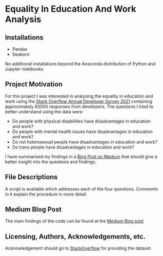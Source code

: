 # Equality In Education And Work Analysis

## Installations
 - Pandas
 - Seaborn
 
No additional installations beyond the Anaconda distribution of Python and Jupyter notebooks.

## Project Motivation
For this project I was interested in analysing the equality in education and work using the [Stack Overflow Annual Developer Survey 2021](https://insights.stackoverflow.com/survey) containing approximately 83500 responses from developers. The questions I tried to better understand using the data were:
 - Do people with physical disabilities have disadvantages in education and work?
 - Do people with mental health issues have disadvantages in education and work?
 - Do not heterosexual people have disadvantages in education and work?
 - Do trans people have disadvantages in education and work?

I have summarized my findings in a [Blog Post on Medium](https://medium.com/@marco.schlinger/853f4c7e3566) that should give a better insight into the questions and findings. 

## File Descriptions
A script is available which addresses each of the four questions. Comments in it explain the procedure in more detail.

## Medium Blog Post 
The main findings of the code can be found at the [Medium Blog post](https://medium.com/@marco.schlinger/853f4c7e3566)

## Licensing, Authors, Acknowledgements, etc.
Acknowledgement should go to [StackOverflow](https://stackoverflow.com/) for providing the dataset.
